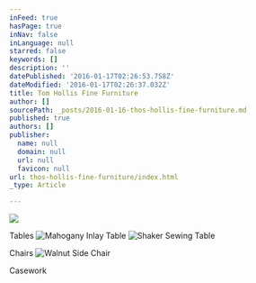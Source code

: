 ```yaml
---
inFeed: true
hasPage: true
inNav: false
inLanguage: null
starred: false
keywords: []
description: ''
datePublished: '2016-01-17T02:26:53.758Z'
dateModified: '2016-01-17T02:26:37.032Z'
title: Tom Hollis Fine Furniture
author: []
sourcePath: _posts/2016-01-16-thos-hollis-fine-furniture.md
published: true
authors: []
publisher:
  name: null
  domain: null
  url: null
  favicon: null
url: thos-hollis-fine-furniture/index.html
_type: Article

---
```

![](https://s3-us-west-2.amazonaws.com/the-grid-img/p/81ad0691727db0e14ec79ea7deb4b5ee4856265e.jpg)

Tables
![Mahogany Inlay Table](https://s3-us-west-2.amazonaws.com/the-grid-img/p/bec1d3d2a4ce0e3381452fce59f7c3ad9cdd31da.jpg)
![Shaker Sewing Table](https://s3-us-west-2.amazonaws.com/the-grid-img/p/522dcabede07050a422f837afa402dda52c8a255.jpg)

Chairs
![Walnut Side Chair](https://s3-us-west-2.amazonaws.com/the-grid-img/p/7071343f69ee83d31e6374bdabdb609b4a319106.jpg)

Casework